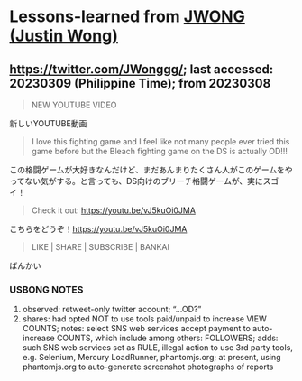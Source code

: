 # Lessons-learned from [JWONG (Justin Wong)](https://twitter.com/JWonggg?ref_src=twsrc%5Egoogle%7Ctwcamp%5Eserp%7Ctwgr%5Eauthor)

## https://twitter.com/JWonggg/; last accessed: 20230309 (Philippine Time); from 20230308

> NEW YOUTUBE VIDEO 

新しいYOUTUBE動画

> I love this fighting game and I feel like not many people ever tried this game before but the Bleach fighting game on the DS is actually OD!!! 

この格闘ゲームが大好きなんだけど、まだあんまりたくさん人がこのゲームをやってない気がする。と言っても、DS向けのブリーチ格闘ゲームが、実にスゴイ！

> Check it out: https://youtu.be/vJ5kuOi0JMA 

こちらをどうぞ！https://youtu.be/vJ5kuOi0JMA 

> LIKE | SHARE | SUBSCRIBE | BANKAI

ばんかい

### USBONG NOTES

1. observed: retweet-only twitter account; “…OD?”
2. shares: had opted NOT to use tools paid/unpaid to increase VIEW COUNTS; notes: select SNS web services accept payment to auto-increase COUNTS, which include among others: FOLLOWERS; adds: such SNS web services set as RULE, illegal action to use 3rd party tools, e.g. Selenium, Mercury LoadRunner, phantomjs.org; at present, using phantomjs.org to auto-generate screenshot photographs of reports
